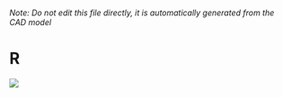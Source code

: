 ###### Note: Do not edit this file directly, it is automatically generated from the CAD model

# R

![](/project.svg)

